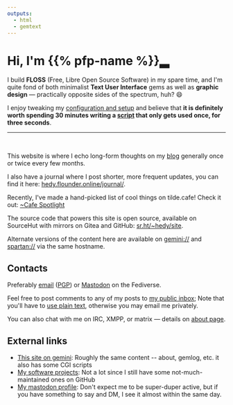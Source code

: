```yaml
---
outputs:
  - html
  - gemtext
---
```



<h1> Hi, I'm {{% pfp-name %}}<span class="blink">▂</span></h1>

I build **FLOSS** (Free, Libre Open Source Software) in my spare time, and I'm
quite fond of both minimalist **Text User Interface** gems as well as **graphic design** —
practically opposite sides of the spectrum, huh? 😄

I enjoy tweaking my [configuration and
setup](https://github.com/hedyhli/dotfiles) and believe that **it is definitely
worth spending 30 minutes writing a
[script](https://hedy.tilde.cafe/how-to-be-productive.jpg) that only gets used
once, for three seconds**.

---

<br>

This website is where I echo long-form thoughts on my [blog](./posts/)
generally once or twice every few months.

I also have a journal where I post shorter, more frequent updates, you can find
it here:
[hedy.flounder.online/journal/](https://hedy.flounder.online/journal/).

Recently, I've made a hand-picked list of cool things on tilde.cafe! Check it out:
[~Cafe Spotlight](https://hedy.tilde.cafe/cafe-spotlight/)

The source code that powers this site is open source, available on SourceHut
with mirrors on Gitea and GitHub: [sr.ht/~hedy/site](https://sr.ht/~hedy/site).

Alternate versions of the content here are available on
[gemini://](https://gemini.circumlunar.space) and
[spartan://](https://portal.mozz.us/gemini/spartan.mozz.us) via the same
hostname.


## Contacts

Preferably <a rel="me" href="mailto:hedy@tilde.cafe">email</a> ([PGP](./key.asc)) or
<a rel="me" href="https://tilde.zone/@hedy">Mastodon</a> on the Fediverse.

Feel free to post comments to any of my posts to [my public
inbox](https://lists.sr.ht/~hedy/inbox); Note that you'll have to [use plain
text](https://useplaintext.email), otherwise you may email me privately.

You can also chat with me on IRC, XMPP, or matrix — details on [about
page](./about/).


## External links

* [This site on gemini](gemini://hedy.tilde.cafe/): Roughly the same content -- about, gemlog, etc. it also has some CGI scripts
* [My software projects](https://sr.ht/~hedy/): Not a lot since I still have some not-much-maintained ones on GitHub
* [My mastodon profile](https://tilde.zone/@hedy): Don't expect me to be super-duper active, but if you have something to say and DM, I see it almost within the same day.
